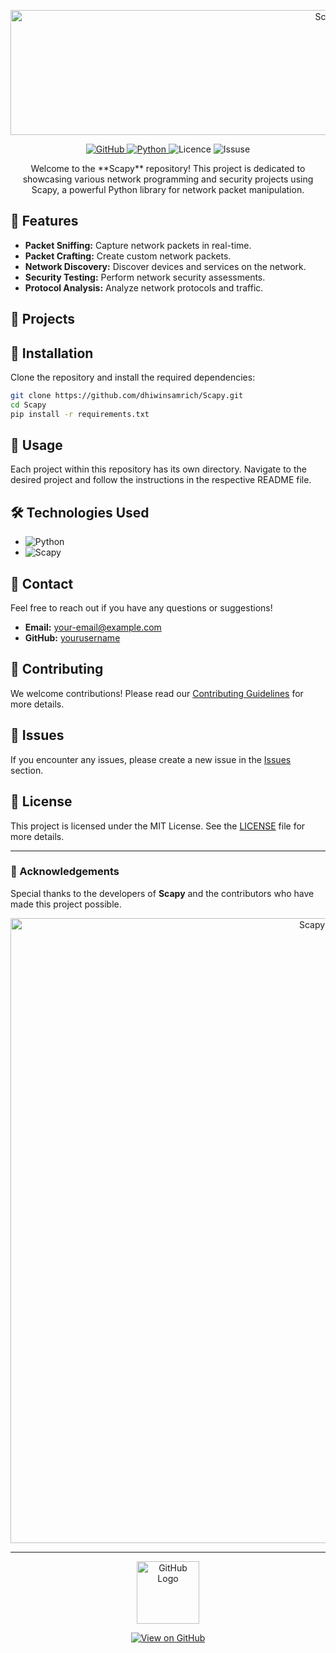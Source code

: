 <p align="center">
<img src="https://github.com/user-attachments/assets/b7890da1-ea7f-40b5-bad2-82b5cb7d063a" alt="Scapy" width="1000" height="200">
</p>

<p align="center">
  <a href="https://github.com/dhiwinsamrich/scapy">
    <img src="https://img.shields.io/badge/GitHub-Repository-blue?style=for-the-badge&logo=github" alt="GitHub">
  </a>
  <a href="https://www.python.org/">
    <img src="https://img.shields.io/badge/Python-3.9-blue?style=for-the-badge&logo=python" alt="Python">
  </a>
    <img src="https://img.shields.io/badge/License-MIT-green?style=for-the-badge" alt="Licence">
    <img src="https://img.shields.io/github/issues/dhiwinsamrich/Scapy?style=for-the-badge" alt="Issuse">
</p>

<p align="center">Welcome to the **Scapy** repository! This project is dedicated to showcasing various network programming and security projects using Scapy, a powerful Python library for network packet manipulation.</p>

## 🚀 Features
- **Packet Sniffing:** Capture network packets in real-time.
- **Packet Crafting:** Create custom network packets.
- **Network Discovery:** Discover devices and services on the network.
- **Security Testing:** Perform network security assessments.
- **Protocol Analysis:** Analyze network protocols and traffic.

## 📂 Projects


## 📜 Installation

Clone the repository and install the required dependencies:

```bash
git clone https://github.com/dhiwinsamrich/Scapy.git
cd Scapy
pip install -r requirements.txt
```

## 📘 Usage

Each project within this repository has its own directory. Navigate to the desired project and follow the instructions in the respective README file.

## 🛠️ Technologies Used
- ![Python](https://img.shields.io/badge/Python-3.9-blue?style=flat&logo=python)
- ![Scapy](https://img.shields.io/badge/Scapy-2.4.4-blue?style=flat)

## 📧 Contact
Feel free to reach out if you have any questions or suggestions!

- **Email:** [your-email@example.com](mailto:your-email@example.com)
- **GitHub:** [yourusername](https://github.com/yourusername)

## 🤝 Contributing
We welcome contributions! Please read our [Contributing Guidelines](CONTRIBUTING.md) for more details.

## 🐛 Issues
If you encounter any issues, please create a new issue in the [Issues](https://github.com/yourusername/Scapy/issues) section.

## 📄 License
This project is licensed under the MIT License. See the [LICENSE](LICENSE) file for more details.

---

### 🌟 Acknowledgements
Special thanks to the developers of **Scapy** and the contributors who have made this project possible.

<p align="center">
  <img src="https://cdn.cyberpunk.rs/wp-content/uploads/2018/10/scapy_bg.jpg" alt="Scapy Banner" width="1000">
</p>

---

<p align="center">
  <img src="https://img.icons8.com/?size=100&id=akG4VRhAoSii&format=png&color=000000" alt="GitHub Logo" width="100">
</p>
<p align="center">
  <a href="https://github.com/dhiwinsamrich/Scapy">
    <img src="https://img.shields.io/badge/View%20on%20GitHub-100000?style=for-the-badge&logo=github&logoColor=white" alt="View on GitHub">
  </a>
</p>
